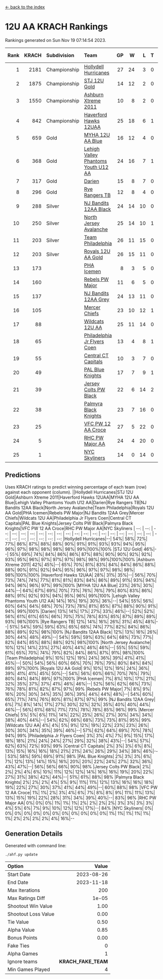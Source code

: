 [<- back to the index](readme.md)
# 12U AA KRACH Rankings
Rankings generated on Sun Nov 19 07:14:54 2023.

Rank|KRACH|Subdivision|Team|GP|W|L|T|OTW|OTL|SoS|Exp Wins|Win Diff
---:|---:|:---|:---|---:|---:|---:|---:|---:|---:|---:|---:|---:
1|2181|Championship|[Hollydell Hurricanes](https://gamesheetstats.com/seasons/3659/teams/141133/schedule)|27|24|3|0|4|0|352|24.8|-0.0
2|1875|Championship|[STJ 12U Gold](https://gamesheetstats.com/seasons/3659/teams/141122/schedule)|14|12|2|0|1|0|409|12.8|-0.0
3|1550|Championship|[Ashburn Xtreme 2011](https://gamesheetstats.com/seasons/3659/teams/141121/schedule)|10|8|2|0|0|0|561|8.8|-0.0
4|842|Championship|[Haverford Hawks 12UAA](https://gamesheetstats.com/seasons/3659/teams/141127/schedule)|25|18|6|1|1|2|520|19.3|-0.0
5|659|Gold|[MYHA 12U AA Blue](https://gamesheetstats.com/seasons/3659/teams/141123/schedule)|16|12|4|0|1|1|323|12.9|0.0
6|368|Gold|[Lehigh Valley Phantoms Youth U12 AA](https://gamesheetstats.com/seasons/3659/teams/141129/schedule)|24|16|7|1|0|0|345|17.4|0.0
7|317|Gold|[Darien](https://gamesheetstats.com/seasons/3659/teams/141125/schedule)|15|8|7|0|1|1|448|8.9|0.0
8|296|Gold|[Rye Rangers TB](https://gamesheetstats.com/seasons/3659/teams/141140/schedule)|12|8|4|0|1|1|191|8.9|0.0
9|288|Silver|[NJ Bandits 12AA Black](https://gamesheetstats.com/seasons/3659/teams/141126/schedule)|24|14|10|0|0|1|418|14.9|0.0
10|250|Silver|[North Jersey Avalanche](https://gamesheetstats.com/seasons/3659/teams/141137/schedule)|25|14|10|1|1|2|293|15.4|0.0
11|203|Silver|[Team Philadelphia](https://gamesheetstats.com/seasons/3659/teams/140788/schedule)|26|11|15|0|2|3|625|11.9|0.0
12|203|Silver|[Royals 12U AA Gold](https://gamesheetstats.com/seasons/3659/teams/141142/schedule)|26|15|11|0|3|1|356|15.9|0.0
13|173||[PHA Icemen](https://gamesheetstats.com/seasons/3659/teams/141145/schedule)|8|3|5|0|0|0|476|3.9|0.0
14|160||[Rebels PW Major](https://gamesheetstats.com/seasons/3659/teams/141138/schedule)|11|6|5|0|1|0|158|6.9|0.0
15|137||[NJ Bandits 12AA Grey](https://gamesheetstats.com/seasons/3659/teams/141134/schedule)|24|13|11|0|1|1|262|13.9|0.0
16|105||[Mercer Chiefs](https://gamesheetstats.com/seasons/3659/teams/141135/schedule)|23|10|12|1|1|2|328|11.4|0.0
17|88||[Wildcats 12U AA](https://gamesheetstats.com/seasons/3659/teams/141136/schedule)|25|11|14|0|0|0|392|11.9|0.0
18|65||[Philadelphia Jr Flyers Coen](https://gamesheetstats.com/seasons/3659/teams/141143/schedule)|13|4|8|1|0|0|499|5.4|0.0
19|55||[Central CT Capitals](https://gamesheetstats.com/seasons/3659/teams/141124/schedule)|10|3|7|0|0|2|368|3.9|0.0
20|49||[PAL Blue Knights](https://gamesheetstats.com/seasons/3659/teams/141139/schedule)|17|7|9|1|0|1|110|8.4|0.0
21|39||[Jersey Colts PW Black](https://gamesheetstats.com/seasons/3659/teams/141141/schedule)|22|6|14|2|1|0|181|7.9|0.0
22|38||[Palmyra Black Knights](https://gamesheetstats.com/seasons/3659/teams/141130/schedule)|23|7|16|0|1|1|448|7.9|0.0
23|25||[VFC PW 12 AA Croce](https://gamesheetstats.com/seasons/3659/teams/141131/schedule)|27|5|22|0|1|2|633|5.9|0.0
24|5||[RHC PW Major AA](https://gamesheetstats.com/seasons/3659/teams/141132/schedule)|24|4|20|0|0|0|272|4.9|0.0
25|1||[NYC Skyliners](https://gamesheetstats.com/seasons/3659/teams/141144/schedule)|14|0|14|0|0|0|126|0.9|0.0

## Predictions
Uses KRACH ratings to predict winning percentage of each team (row) against each opponent (column).
||Hollydell Hurricanes|STJ 12U Gold|Ashburn Xtreme 2011|Haverford Hawks 12UAA|MYHA 12U AA Blue|Lehigh Valley Phantoms Youth U12 AA|Darien|Rye Rangers TB|NJ Bandits 12AA Black|North Jersey Avalanche|Team Philadelphia|Royals 12U AA Gold|PHA Icemen|Rebels PW Major|NJ Bandits 12AA Grey|Mercer Chiefs|Wildcats 12U AA|Philadelphia Jr Flyers Coen|Central CT Capitals|PAL Blue Knights|Jersey Colts PW Black|Palmyra Black Knights|VFC PW 12 AA Croce|RHC PW Major AA|NYC Skyliners
| --: | --: | --: | --: | --: | --: | --: | --: | --: | --: | --: | --: | --: | --: | --: | --: | --: | --: | --: | --: | --: | --: | --: | --: | --: | --: 
|Hollydell Hurricanes|--| 54%| 58%| 72%| 77%| 86%| 87%| 88%| 88%| 90%| 91%| 91%| 93%| 93%| 94%| 95%| 96%| 97%| 98%| 98%| 98%| 98%| 99%|100%|100%
|STJ 12U Gold| 46%|--| 55%| 69%| 74%| 84%| 86%| 86%| 87%| 88%| 90%| 90%| 92%| 92%| 93%| 95%| 96%| 97%| 97%| 97%| 98%| 98%| 99%|100%|100%
|Ashburn Xtreme 2011| 42%| 45%|--| 65%| 70%| 81%| 83%| 84%| 84%| 86%| 88%| 88%| 90%| 91%| 92%| 94%| 95%| 96%| 97%| 97%| 98%| 98%| 98%|100%|100%
|Haverford Hawks 12UAA| 28%| 31%| 35%|--| 56%| 70%| 73%| 74%| 74%| 77%| 81%| 81%| 83%| 84%| 86%| 89%| 91%| 93%| 94%| 94%| 96%| 96%| 97%| 99%|100%
|MYHA 12U AA Blue| 23%| 26%| 30%| 44%|--| 64%| 67%| 69%| 70%| 73%| 76%| 76%| 79%| 80%| 83%| 86%| 88%| 91%| 92%| 93%| 94%| 95%| 96%| 99%|100%
|Lehigh Valley Phantoms Youth U12 AA| 14%| 16%| 19%| 30%| 36%|--| 54%| 55%| 56%| 60%| 64%| 64%| 68%| 70%| 73%| 78%| 81%| 85%| 87%| 88%| 90%| 91%| 94%| 99%|100%
|Darien| 13%| 14%| 17%| 27%| 33%| 46%|--| 52%| 52%| 56%| 61%| 61%| 65%| 66%| 70%| 75%| 78%| 83%| 85%| 87%| 89%| 89%| 93%| 98%|100%
|Rye Rangers TB| 12%| 14%| 16%| 26%| 31%| 45%| 48%|--| 51%| 54%| 59%| 59%| 63%| 65%| 68%| 74%| 77%| 82%| 84%| 86%| 88%| 89%| 92%| 98%|100%
|NJ Bandits 12AA Black| 12%| 13%| 16%| 26%| 30%| 44%| 48%| 49%|--| 54%| 59%| 59%| 63%| 64%| 68%| 73%| 77%| 82%| 84%| 85%| 88%| 88%| 92%| 98%|100%
|North Jersey Avalanche| 10%| 12%| 14%| 23%| 27%| 40%| 44%| 46%| 46%|--| 55%| 55%| 59%| 61%| 65%| 70%| 74%| 79%| 82%| 84%| 86%| 87%| 91%| 98%|100%
|Team Philadelphia|  9%| 10%| 12%| 19%| 24%| 36%| 39%| 41%| 41%| 45%|--| 50%| 54%| 56%| 60%| 66%| 70%| 76%| 79%| 80%| 84%| 84%| 89%| 97%|100%
|Royals 12U AA Gold|  9%| 10%| 12%| 19%| 24%| 36%| 39%| 41%| 41%| 45%| 50%|--| 54%| 56%| 60%| 66%| 70%| 76%| 79%| 80%| 84%| 84%| 89%| 97%|100%
|PHA Icemen|  7%|  8%| 10%| 17%| 21%| 32%| 35%| 37%| 37%| 41%| 46%| 46%|--| 52%| 56%| 62%| 66%| 73%| 76%| 78%| 81%| 82%| 87%| 97%| 99%
|Rebels PW Major|  7%|  8%|  9%| 16%| 20%| 30%| 34%| 35%| 36%| 39%| 44%| 44%| 48%|--| 54%| 60%| 65%| 71%| 74%| 76%| 80%| 81%| 87%| 97%| 99%
|NJ Bandits 12AA Grey|  6%|  7%|  8%| 14%| 17%| 27%| 30%| 32%| 32%| 35%| 40%| 40%| 44%| 46%|--| 56%| 61%| 68%| 71%| 73%| 78%| 78%| 85%| 96%| 99%
|Mercer Chiefs|  5%|  5%|  6%| 11%| 14%| 22%| 25%| 26%| 27%| 30%| 34%| 34%| 38%| 40%| 44%|--| 54%| 62%| 66%| 68%| 73%| 73%| 81%| 95%| 99%
|Wildcats 12U AA|  4%|  4%|  5%|  9%| 12%| 19%| 22%| 23%| 23%| 26%| 30%| 30%| 34%| 35%| 39%| 46%|--| 57%| 62%| 64%| 69%| 70%| 78%| 94%| 99%
|Philadelphia Jr Flyers Coen|  3%|  3%|  4%|  7%|  9%| 15%| 17%| 18%| 18%| 21%| 24%| 24%| 27%| 29%| 32%| 38%| 43%|--| 54%| 57%| 62%| 63%| 72%| 93%| 99%
|Central CT Capitals|  2%|  3%|  3%|  6%|  8%| 13%| 15%| 16%| 16%| 18%| 21%| 21%| 24%| 26%| 29%| 34%| 38%| 46%|--| 53%| 58%| 59%| 69%| 91%| 98%
|PAL Blue Knights|  2%|  3%|  3%|  6%|  7%| 12%| 13%| 14%| 15%| 16%| 20%| 20%| 22%| 24%| 27%| 32%| 36%| 43%| 47%|--| 56%| 56%| 66%| 90%| 98%
|Jersey Colts PW Black|  2%|  2%|  2%|  4%|  6%| 10%| 11%| 12%| 12%| 14%| 16%| 16%| 19%| 20%| 22%| 27%| 31%| 38%| 42%| 44%|--| 51%| 61%| 88%| 98%
|Palmyra Black Knights|  2%|  2%|  2%|  4%|  5%|  9%| 11%| 11%| 12%| 13%| 16%| 16%| 18%| 19%| 22%| 27%| 30%| 37%| 41%| 44%| 49%|--| 60%| 88%| 98%
|VFC PW 12 AA Croce|  1%|  1%|  2%|  3%|  4%|  6%|  7%|  8%|  8%|  9%| 11%| 11%| 13%| 13%| 15%| 19%| 22%| 28%| 31%| 34%| 39%| 40%|--| 83%| 96%
|RHC PW Major AA|  0%|  0%|  0%|  1%|  1%|  1%|  2%|  2%|  2%|  2%|  3%|  3%|  3%|  3%|  4%|  5%|  6%|  7%|  9%| 10%| 12%| 12%| 17%|--| 84%
|NYC Skyliners|  0%|  0%|  0%|  0%|  0%|  0%|  0%|  0%|  0%|  0%|  0%|  0%|  1%|  1%|  1%|  1%|  1%|  1%|  2%|  2%|  2%|  2%|  4%| 16%|--

## Generation Details

Generated with command line:
```
./ahf.py update
```

| Option | Value |
| :----- | ----: |
| Start Date | 2023-08-26 |
| End Date | 2023-11-18 |
| Max Iterations | 200 |
| Max Ratings Diff | 1e-05 |
| Shootout Win Value | 1.00 |
| Shootout Loss Value | 0.00 |
| Tie Value | 0.50 |
| Alpha Value | 0.85 |
| Bonus Points | 0.00 |
| Fake Ties | 0 |
| Alpha Games | 1 |
| Ignore teams | __KRACH_FAKE_TEAM__ |
| Min Games Played | 4 |

